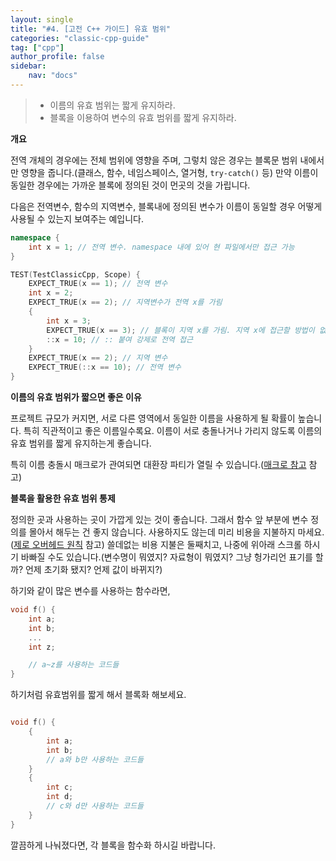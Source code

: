 ```yaml
---
layout: single
title: "#4. [고전 C++ 가이드] 유효 범위"
categories: "classic-cpp-guide"
tag: ["cpp"]
author_profile: false
sidebar: 
    nav: "docs"
---
```


> * 이름의 유효 범위는 짧게 유지하라.
> * 블록을 이용하여 변수의 유효 범위를 짧게 유지하라.

**개요**

전역 개체의 경우에는 전체 범위에 영향을 주며, 그렇치 않은 경우는 블록문 범위 내에서만 영향을 줍니다.(클래스, 함수, 네임스페이스, 열거형, `try-catch()` 등) 만약 이름이 동일한 경우에는 가까운 블록에 정의된 것이 먼곳의 것을 가립니다. 

다음은 전역변수, 함수의 지역변수, 블록내에 정의된 변수가 이름이 동일할 경우 어떻게 사용될 수 있는지 보여주는 예입니다. 

```cpp
namespace {
    int x = 1; // 전역 변수. namespace 내에 있어 현 파일에서만 접근 가능
}

TEST(TestClassicCpp, Scope) {
    EXPECT_TRUE(x == 1); // 전역 변수
    int x = 2; 
    EXPECT_TRUE(x == 2); // 지역변수가 전역 x를 가림
    {
        int x = 3;
        EXPECT_TRUE(x == 3); // 블록이 지역 x를 가림. 지역 x에 접근할 방법이 없어요.
        ::x = 10; // :: 붙여 강제로 전역 접근
    } 
    EXPECT_TRUE(x == 2); // 지역 변수
    EXPECT_TRUE(::x == 10); // 전역 변수
}
```

**이름의 유효 범위가 짧으면 좋은 이유**

프로젝트 규모가 커지면, 서로 다른 영역에서 동일한 이름을 사용하게 될 확률이 높습니다. 특히 직관적이고 좋은 이름일수록요. 이름이 서로 충돌나거나 가리지 않도록 이름의 유효 범위를 짧게 유지하는게 좋습니다.

특히 이름 충돌시 매크로가 관여되면 대환장 파티가 열릴 수 있습니다.([매크로 참고](https://tango1202.github.io/classic-cpp-guide/classic-cpp-guide-macro/) 참고)

**블록을 활용한 유효 범위 통제**

정의한 곳과 사용하는 곳이 가깝게 있는 것이 좋습니다. 그래서 함수 앞 부분에 변수 정의를 몰아서 해두는 건 좋지 않습니다. 사용하지도 않는데 미리 비용을 지불하지 마세요.([제로 오버헤드 원칙](https://tango1202.github.io/principle/principle-zero-overhead/) 참고) 쓸데없는 비용 지불은 둘째치고, 나중에 위아래 스크롤 하시기 바빠질 수도 있습니다.(변수명이 뭐였지? 자료형이 뭐였지? 그냥 헝가리언 표기를 할까? 언제 초기화 됐지? 언제 값이 바뀌지?) 
 
하기와 같이 많은 변수를 사용하는 함수라면,

```cpp
void f() {
    int a;
    int b;
    ...
    int z;

    // a~z를 사용하는 코드들
}
```

하기처럼 유효범위를 짧게 해서 블록화 해보세요.

```cpp

void f() {
    {
        int a;
        int b;
        // a와 b만 사용하는 코드들
    }
    {
        int c;
        int d;
        // c와 d만 사용하는 코드들
    }
}
```

깔끔하게 나눠졌다면, 각 블록을 함수화 하시길 바랍니다.
